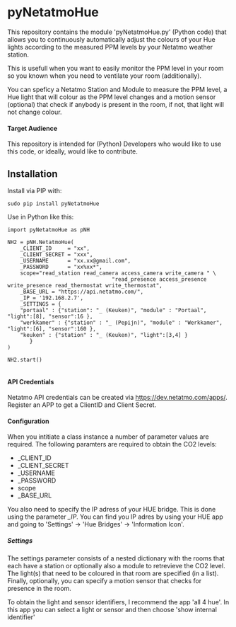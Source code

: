 # pyNetatmoHue

This repository contains the module 'pyNetatmoHue.py' (Python code) that allows you to continuously automatically adjust the colours of your Hue lights according to the measured PPM levels by your Netatmo weather station. 

This is usefull when you want to easily monitor the PPM level in your room so you known when you need to ventilate your room (additionally). 

You can speficy a Netatmo Station and Module to measure the PPM level, a Hue light that will colour as the PPM level changes and a motion sensor (optional) that check if anybody is present in the room, if not, that light will not change colour. 

#### Target Audience
This repository is intended for (Python) Developers who would like to use this code, or ideally, would like to contribute.


## Installation

Install via PIP with:

    sudo pip install pyNetatmoHue

Use in Python like this:

``` 
import pyNetatmoHue as pNH

NH2 = pNH.NetatmoHue(
    _CLIENT_ID     = "xx",
    _CLIENT_SECRET = "xxx",
    _USERNAME      = "xx.xx@gmail.com",
    _PASSWORD      = "xx%xx*",
    scope="read_station read_camera access_camera write_camera " \
                                 "read_presence access_presence write_presence read_thermostat write_thermostat",
    _BASE_URL = "https://api.netatmo.com/",
    _IP = '192.168.2.7',
    _SETTINGS = {
    "portaal" : {"station": "_ (Keuken)", "module" : "Portaal", "light":[8], "sensor":16 },
    "werkkamer" : {"station" : "_ (Pepijn)", "module" : "Werkkamer", "light":[6], "sensor":160 },
    "keuken" : {"station" : "_ (Keuken)", "light":[3,4] }
       }
)

NH2.start()
 
```` 

#### API Credentials

Netatmo API credentials can be created via https://dev.netatmo.com/apps/. Register an APP to get a ClientID and Client Secret. 

#### Configuration

When you intitiate a class instance a number of parameter values are required. The following paramters are required to obtain the CO2 levels:
* _CLIENT_ID
* _CLIENT_SECRET
* _USERNAME     
* _PASSWORD   
* scope
* _BASE_URL

You also need to specify the IP adress of your HUE bridge. This is done using the parameter *_IP*. You can find you IP adres by using your HUE app and going to 'Settings' -> 'Hue Bridges' -> 'Information Icon'.

##### Settings 
The settings parameter consists of a nested dictionary with the rooms that each have a station or optionally also a module to retrevieve the CO2 level. The light(s) that need to be coloured in that room are specified (in a list). Finally, optionally, you can specify a motion sensor that checks for presence in the room. 

To obtain the light and sensor identifiers, I recommend the app 'all 4 hue'. In this app you can select a light or sensor and then choose 'show internal identifier'
